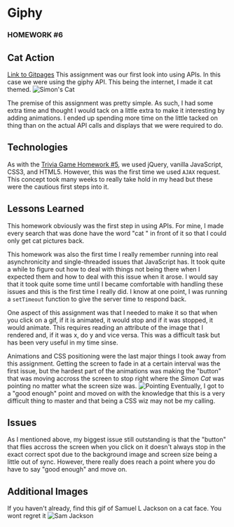 # Giphy
### HOMEWORK #6
## Cat Action
[Link to Gitpages](https://oitowl7.github.io/giphy/)
This assignment was our first look into using APIs. In this case we were using the giphy API. This being the internet, I made it cat themed. 
![Simon's Cat](https://i.imgur.com/SVkVct5.jpg)

The premise of this assignment was pretty simple. As such, I had some extra time and thought I would tack on a little extra to make it interesting by adding animations. I ended up spending more time on the little tacked on thing than on the actual API calls and displays that we were required to do. 

## Technologies
As with the [Trivia Game Homework #5](https://github.com/oitowl7/trivia-game), we used jQuery, vanilla JavaScript, CSS3, and HTML5. However, this was the first time we used `AJAX` request. This concept took many weeks to really take hold in my head but these were the cautious first steps into it. 

## Lessons Learned
This homework obviously was the first step in using APIs. For mine, I made every search that was done have the word "cat " in front of it so that I could only get cat pictures back.

This homework was also the first time I really remember running into real asynchronicity and single-threaded issues that JavaScript has. It took quite a while to figure out how to deal with things not being there when I expected them and how to deal with this issue when it arose. I would say that it took quite some time until I became comfortable with handling these issues and this is the first time I really did. I know at one point, I was running a `setTimeout` function to give the server time to respond back.

One aspect of this assignment was that I needed to make it so that when you click on a gif, if it is animated, it would stop and if it was stopped, it would animate. This requires reading an attribute of the image that I rendered and, if it was x, do y and vice versa. This was a difficult task but has been very useful in my time sinse.

Animations and CSS positioning were the last major things I took away from this assignment. Getting the screen to fade in at a certain interval was the first issue, but the hardest part of the animations was making the "button" that was moving accross the screen to stop right where the *Simon Cat* was pointing no matter what the screen size was. 
![Pointing](https://i.imgur.com/iDMI7cI.jpg)
Eventually, I got to a "good enough" point and moved on with the knowledge that this is a very difficult thing to master and that being a CSS wiz may not be my calling.

## Issues
As I mentioned above, my biggest issue still outstanding is that the "button" that flies accross the screen when you click on it doesn't always stop in the exact correct spot due to the background image and screen size being a little out of sync. However, there really does reach a point where you do have to say "good enough" and move on.

## Additional Images
If you haven't already, find this gif of Samuel L Jackson on a cat face. You wont regret it
![Sam Jackson](https://i.imgur.com/ELYKScq.jpg)
